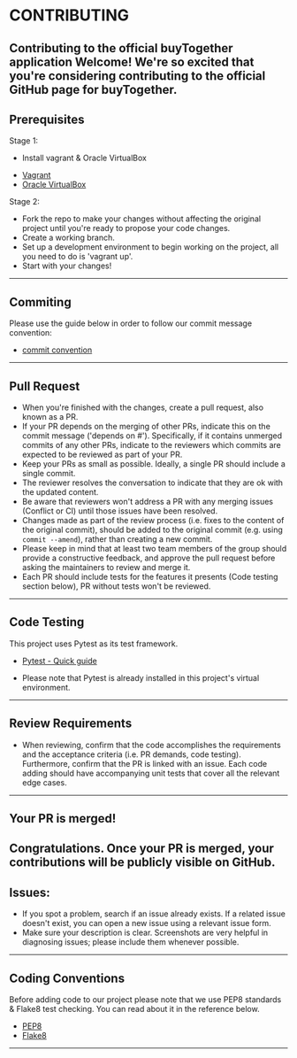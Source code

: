 # CONTRIBUTING
Contributing to the official buyTogether application
Welcome! We're so excited that you're considering contributing to the official GitHub page for buyTogether.
---
## Prerequisites
Stage 1:
- Install vagrant & Oracle VirtualBox
* [Vagrant](https://www.vagrantup.com/)
* [Oracle VirtualBox](https://www.virtualbox.org/)

Stage 2:
- Fork the repo to make your changes without affecting the original project until you're ready to
propose your code changes.
- Create a working branch.
- Set up a development environment to begin working on the project, all you need to do is 'vagrant up'.
- Start with your changes!
---
## Commiting
Please use the guide below in order to follow our commit message convention:
* [commit convention](https://cbea.ms/git-commit/#seven-rules)
---
## Pull Request
- When you're finished with the changes, create a pull request, also known as a PR.
- If your PR depends on the merging of other PRs, indicate this on the commit message ('depends on #<PR number>').
Specifically, if it contains unmerged commits of any other PRs,
indicate to the reviewers which commits are expected to be reviewed as part of your PR.
- Keep your PRs as small as possible.
Ideally, a single PR should include a single commit.
- The reviewer resolves the conversation to indicate that they are ok with the updated content.
- Be aware that reviewers won't address a PR with any merging issues (Conflict or CI) until those issues have been resolved.
- Changes made as part of the review process (i.e. fixes to the content of the original commit),
should be added to the original commit (e.g. using `commit --amend`), rather than creating a new commit. 
- Please keep in mind that at least two team members of the group should provide a constructive feedback,
and approve the pull request before asking the maintainers to review and merge it.
- Each PR should include tests for the features it presents (Code testing section below),
PR without tests won't be reviewed.
---
## Code Testing
This project uses Pytest as its test framework.

* [Pytest - Quick guide](https://docs.pytest.org/en/7.2.x/getting-started.html)
- Please note that Pytest is already installed in this project's virtual environment.

---
## Review Requirements
- When reviewing, confirm that the code accomplishes the requirements and the acceptance criteria (i.e. PR demands, code testing).
Furthermore, confirm that the PR is linked with an issue.
Each code adding should have accompanying unit tests that cover all the relevant edge cases.
---
## Your PR is merged!
Congratulations.
Once your PR is merged, your contributions will be publicly visible on GitHub.
---
## Issues:
- If you spot a problem, search if an issue already exists.
If a related issue doesn't exist, you can open a new issue using a relevant issue form.
- Make sure your description is clear.
Screenshots are very helpful in diagnosing issues; please include them whenever possible.
---
## Coding Conventions
Before adding code to our project please note that we use PEP8 standards & Flake8 test checking.
You can read about it in the reference below.
* [PEP8](https://peps.python.org/pep-0008/)
* [Flake8](https://flake8.pycqa.org/en/latest/)
---